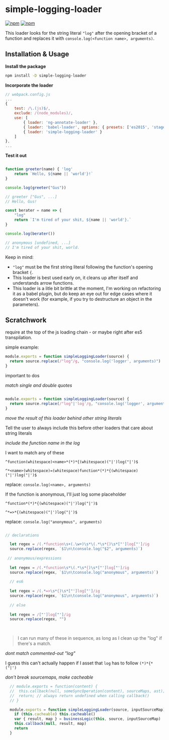 
# simple-logging-loader

[![npm](https://img.shields.io/npm/dt/simple-logging-loader.svg?style=flat-square)](https://www.npmjs.com/package/simple-logging-loader)
[![npm](https://img.shields.io/npm/v/simple-logging-loader.svg?style=flat-square)](https://www.npmjs.com/package/simple-logging-loader)

This loader looks for the string literal `"log"` after the opening bracket of a function and replaces it with `console.log(<function name>, arguments)`.

## Installation & Usage

**Install the package**
```bash
npm install -D simple-logging-loader
```

**Incorporate the loader**

```js 
// webpack.config.js
...
{
	test: /\.(js)$/,
	exclude: /(node_modules)/,
	use: [
		{ loader: 'ng-annotate-loader' }, 
		{ loader: 'babel-loader', options: { presets: ['es2015', 'stage-0'] } },
		{ loader: 'simple-logging-loader' }
	]
},
...

```

**Test it out**

```js

function greeter(name) { 'log'
	return `Hello, ${name || 'world'}!`
}

console.log(greeter("Gus"))

// greeter ["Gus", ...]
// Hello, Gus!

const berater = name => { 
	"log"
	return `I'm tired of your shit, ${name || 'world'}.`
}

console.log(berater())

// anonymous [undefined, ...]
// I'm tired of your shit, world.

```


Keep in mind:
* `"log"` must be the first string literal following the function's opening bracket `{`.
* This loader is best used early on, it cleans up after itself and understands arrow functions.
* This loader is a litle bit brittle at the moment, I'm working on refactoring it as a babel plugin, but do keep an eye out for edge cases where it doesn't work (for example, if you try to destructure an object in the parameters).

## Scratchwork

require at the top of the js loading chain - or maybe right after es5 transpilation.

simple example:

```js
module.exports = function simpleLoggingLoader(source) {
  return source.replace(/"log"/g, "console.log('logger', arguments)")
}
 ```
 
important to dos

*match single and double quotes*

```js

module.exports = function simpleLoggingLoader(source) {
  return source.replace(/"log"|'log'/g, "console.log('logger', arguments)")
}

```

*move the result of this loader behind other string literals*

Tell the user to always include this before other loaders that care about string literals

*include the function name in the log*

I want to match any of these

`^function(whitespace)<name>*(*)*{(whitespace)("|')log("|')$`

`^*<name>(whitespace)=(whitespace)function*(*)*{(whitespace)("|')log("|')$`

replace: `console.log(<name>, arguments)`

If the function is anonymous, I'll just log some placeholder

`^function*(*)*{(whitespace)("|')log("|')$`

`^*=>*{(whitespace)("|')log("|')$`

replace: `console.log("anonymous", arguments)`


```js

// declarations

  let regex = /(.*function\s+(.\w+)\s*\(.*\s*{)\s*["']log["']/ig
  source.replace(regex, `$1\n\tconsole.log("$2", arguments)`)
  
 // anonymous/expressions
  
  let regex = /(.*function\s*\(.*\s*{)\s*["']log["']/ig
  source.replace(regex, `$1\n\tconsole.log("anonymous", arguments)`)
  
  // es6
    
  let regex = /(.*=>\s*{)\s*["']log["']/ig
  source.replace(regex, `$1\n\tconsole.log("anonymous", arguments)`)
  
  // else
  
  let regex = /["']log["']/ig
  source.replace(regex, "")
  
  
```
> I can run many of these in sequence, as long as I clean up the "log" if there's a match.


*dont match commented-out "log"*

I guess this can't actually happen if I asset that `log` has to follow `(*)*{*("|')`

*don't break sourcemaps, make cacheable*

```js
  // module.exports = function(content) {
  //  this.callback(null, someSyncOperation(content), sourceMaps, ast);
  //  return; // always return undefined when calling callback()
  // }

  module.exports = function simpleLoggingLoader(source, inputSourceMap) {
    if (this.cacheable) this.cacheable()
    var { result, map } = businessLogic(this, source, inputSourceMap)
    this.callback(null, result, map)
    return
  }
```
